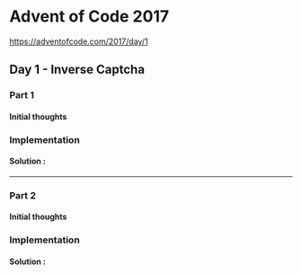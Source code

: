 ﻿# Advent of Code 2017
https://adventofcode.com/2017/day/1
## Day 1 - Inverse Captcha

### Part 1
#### Initial thoughts


### Implementation


#### Solution : 
---
### Part 2
#### Initial thoughts


### Implementation



#### Solution : 
